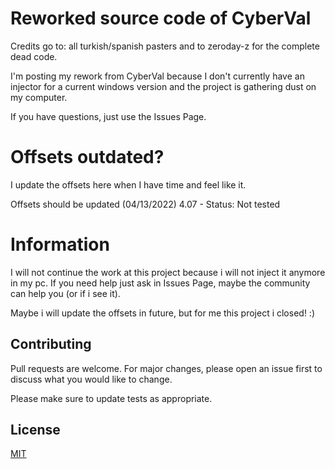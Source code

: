 # Reworked source code of CyberVal

Credits go to: all turkish/spanish pasters and to zeroday-z for the complete dead code.

I'm posting my rework from CyberVal because I don't currently have an injector for a current windows version and the project is gathering dust on my computer.

If you have questions, just use the Issues Page.

# Offsets outdated?

I update the offsets here when I have time and feel like it.

Offsets should be updated (04/13/2022) 4.07 - Status: Not tested


# Information
I will not continue the work at this project because i will not inject it anymore in my pc.
If you need help just ask in Issues Page, maybe the community can help you (or if i see it).

Maybe i will update the offsets in future, but for me this project i closed! :)


## Contributing
Pull requests are welcome. For major changes, please open an issue first to discuss what you would like to change.

Please make sure to update tests as appropriate.

## License
[MIT](https://choosealicense.com/licenses/mit/)
